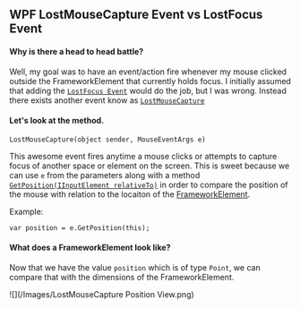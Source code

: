 ## WPF LostMouseCapture Event vs LostFocus Event

#### Why is there a head to head battle?
Well, my goal was to have an event/action fire whenever my mouse clicked outside the FrameworkElement that currently holds focus. 
I initially assumed that adding the [`LostFocus Event`](https://msdn.microsoft.com/en-us/library/system.windows.uielement.lostfocus(v=vs.110).aspx) would do the job, but I was wrong. Instead there exists another event know
as [`LostMouseCapture`](https://msdn.microsoft.com/en-us/library/system.windows.input.mouse.lostmousecapture%28v=vs.110%29.aspx)

#### Let's look at the method.

```LostMouseCapture(object sender, MouseEventArgs e)```

This awesome event fires anytime a mouse clicks or attempts to capture focus of another space or element on the screen.
This is sweet because we can use `e` from the parameters along with a method [`GetPosition(IInputElement relativeTo)`](https://msdn.microsoft.com/en-us/library/ms591423(v=vs.110).aspx) in order
to compare the position of the mouse with relation to the locaiton of the [FrameworkElement](https://msdn.microsoft.com/en-us/library/system.windows.frameworkelement(v=vs.110).aspx).

Example:

	var position = e.GetPosition(this);
	
#### What does a FrameworkElement look like?

Now that we have the value `position` which is of type `Point`, we can compare that with the dimensions of the FrameworkElement.

![](/Images/LostMouseCapture Position View.png)

